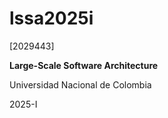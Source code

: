 # lssa2025i

[2029443]

**Large-Scale Software Architecture**

Universidad Nacional de Colombia

2025-I